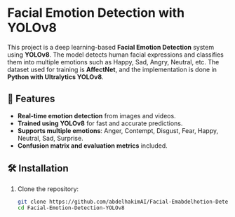 # Facial Emotion Detection with YOLOv8

This project is a deep learning-based **Facial Emotion Detection** system using **YOLOv8**. The model detects human facial expressions and classifies them into multiple emotions such as Happy, Sad, Angry, Neutral, etc. The dataset used for training is **AffectNet**, and the implementation is done in **Python with Ultralytics YOLOv8**.

## 📌 Features
- **Real-time emotion detection** from images and videos.
- **Trained using YOLOv8** for fast and accurate predictions.
- **Supports multiple emotions**: Anger, Contempt, Disgust, Fear, Happy, Neutral, Sad, Surprise.
- **Confusion matrix and evaluation metrics** included.

## 🛠️ Installation
1. Clone the repository:
   ```bash
   git clone https://github.com/abdelhakimAI/Facial-Emabdelhotion-Detection-YOLOv8.git
   cd Facial-Emotion-Detection-YOLOv8
